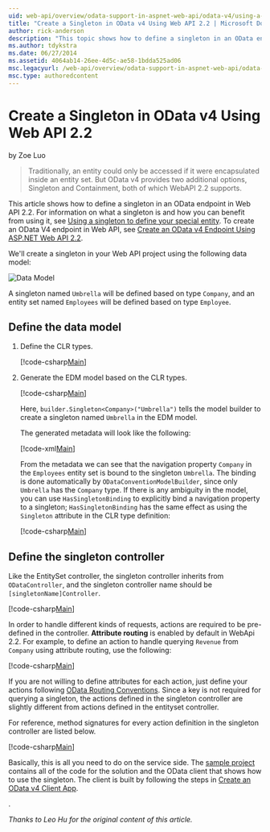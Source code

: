 ```yaml
---
uid: web-api/overview/odata-support-in-aspnet-web-api/odata-v4/using-a-singleton-in-an-odata-endpoint-in-web-api-22
title: "Create a Singleton in OData v4 Using Web API 2.2 | Microsoft Docs"
author: rick-anderson
description: "This topic shows how to define a singleton in an OData endpoint in Web API 2.2."
ms.author: tdykstra
ms.date: 06/27/2014
ms.assetid: 4064ab14-26ee-4d5c-ae58-1bdda525ad06
msc.legacyurl: /web-api/overview/odata-support-in-aspnet-web-api/odata-v4/using-a-singleton-in-an-odata-endpoint-in-web-api-22
msc.type: authoredcontent
---
```

# Create a Singleton in OData v4 Using Web API 2.2

by Zoe Luo

> Traditionally, an entity could only be accessed if it were encapsulated inside an entity set. But OData v4 provides two additional options, Singleton and Containment, both of which WebAPI 2.2 supports.

This article shows how to define a singleton in an OData endpoint in Web API 2.2. For information on what a singleton is and how you can benefit from using it, see [Using a singleton to define your special entity](https://devblogs.microsoft.com/odata/tutorial-sample-use-singleton-to-define-your-special-entity/). To create an OData V4 endpoint in Web API, see [Create an OData v4 Endpoint Using ASP.NET Web API 2.2](create-an-odata-v4-endpoint.md). 

We'll create a singleton in your Web API project using the following data model:

![Data Model](using-a-singleton-in-an-odata-endpoint-in-web-api-22/_static/image1.png)

A singleton named `Umbrella` will be defined based on type `Company`, and an entity set named `Employees` will be defined based on type `Employee`.

## Define the data model

1. Define the CLR types.

    [!code-csharp[Main](using-a-singleton-in-an-odata-endpoint-in-web-api-22/samples/sample1.cs)]
2. Generate the EDM model based on the CLR types.

    [!code-csharp[Main](using-a-singleton-in-an-odata-endpoint-in-web-api-22/samples/sample2.cs)]

    Here, `builder.Singleton<Company>("Umbrella")` tells the model builder to create a singleton named `Umbrella` in the EDM model.

    The generated metadata will look like the following:

    [!code-xml[Main](using-a-singleton-in-an-odata-endpoint-in-web-api-22/samples/sample3.xml)]

    From the metadata we can see that the navigation property `Company` in the `Employees` entity set is bound to the singleton `Umbrella`. The binding is done automatically by `ODataConventionModelBuilder`, since only `Umbrella` has the `Company` type. If there is any ambiguity in the model, you can use `HasSingletonBinding` to explicitly bind a navigation property to a singleton; `HasSingletonBinding` has the same effect as using the `Singleton` attribute in the CLR type definition:

    [!code-csharp[Main](using-a-singleton-in-an-odata-endpoint-in-web-api-22/samples/sample4.cs)]

## Define the singleton controller

Like the EntitySet controller, the singleton controller inherits from `ODataController`, and the singleton controller name should be `[singletonName]Controller`.

[!code-csharp[Main](using-a-singleton-in-an-odata-endpoint-in-web-api-22/samples/sample5.cs)]

In order to handle different kinds of requests, actions are required to be pre-defined in the controller. **Attribute routing** is enabled by default in WebApi 2.2. For example, to define an action to handle querying `Revenue` from `Company` using attribute routing, use the following:

[!code-csharp[Main](using-a-singleton-in-an-odata-endpoint-in-web-api-22/samples/sample6.cs)]

If you are not willing to define attributes for each action, just define your actions following [OData Routing Conventions](../odata-routing-conventions.md). Since a key is not required for querying a singleton, the actions defined in the singleton controller are slightly different from actions defined in the entityset controller.

For reference, method signatures for every action definition in the singleton controller are listed below.

[!code-csharp[Main](using-a-singleton-in-an-odata-endpoint-in-web-api-22/samples/sample7.cs)]

Basically, this is all you need to do on the service side. The [sample project](https://github.com/OData/ODataSamples/tree/master/WebApiCore/ODataSingletonSample/ODataSingletonSample) contains all of the code for the solution and the OData client that shows how to use the singleton. The client is built by following the steps in [Create an OData v4 Client App](create-an-odata-v4-client-app.md).

. 

*Thanks to Leo Hu for the original content of this article.*

